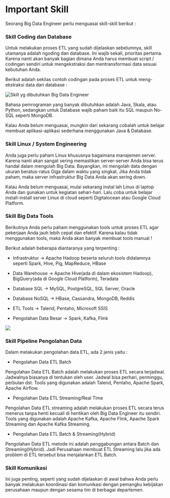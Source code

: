 # Important Skill

Seorang Big Data Engineer perlu menguasai skill-skill berikut : 

### Skill Coding dan Database

Untuk melakukan proses ETL yang sudah dijelaskan sebelumnya, skill utamanya adalah ngoding dan database. Ini wajib sekali, prioritas pertama. Karena nanti akan banyak bagian dimana Anda harus membuat script / codingan sendiri untuk mengekstraksi dan mentransformasi data sesuai kebutuhan Anda.

Berikut adalah sekilas contoh codingan pada proses ETL untuk meng-ekstraksi data dari database :

![Skill yg dibutuhkan Big Data Engineer](https://lh6.googleusercontent.com/IUPiMjAUiUmtPzcI52aZuXR34DnSA0V7sWUT_8Zi6QAPFiFOXMlTMUlcy6dpheADQ1WTQg3C9Wy9xomS0F53clNO7ksIYq4wWDl87VUm40qqVHTguwTAqz_aJ9XNj5Tsi94kRE7K52wBBWsNcSOD5Qm_KaoPXmxN1rmv-senMsJZO9aZusIaZyz1)

Bahasa pemrograman yang banyak dibutuhkan adalah Java, Skala, atau Python, sedangkan untuk Database wajib paham baik itu SQL maupun No-SQL seperti MongoDB.

Kalau Anda belum menguasai, mungkin dari sekarang cobalah untuk belajar membuat aplikasi-aplikasi sederhana menggunakan Java & Database.

### Skill Linux / System Engineering

Anda juga perlu paham Linux khususnya bagaimana manajemen server. Karena nanti akan sangat sering memastikan server-server Anda bisa terus handal dalam mengolah Big Data. Bayangkan, ini mengolah data dengan ukuran beratus-ratus Giga dalam waktu yang singkat. Jika Anda tidak paham, maka server infrastruktur Big Data Anda akan sering down.

Kalau Anda belum menguasai, mulai sekarang instal lah Linux di laptop Anda dan gunakan untuk kegiatan sehari-hari. Lalu coba untuk belajar install-install server Linux di cloud seperti Digitalocean atau Google Cloud Platform.

### Skill Big Data Tools

Berikutnya Anda perlu paham menggunakan tools untuk proses ETL agar pekerjaan Anda jauh lebih cepat dan efektif. Karena kalau tidak menggunakan tools, maka Anda akan banyak membuat tools manual !

Berikut adalah beberapa diantaranya yang terpenting :

- Infrastruktur → Apache Hadoop beserta seluruh tools didalamnya seperti Spark, Hive, Pig, MapReduce, HBase

- Data Warehouse → Apache Hive(ada di dalam ekosistem Hadoop), BigQuery(ada di Google Cloud Platform), Teradata

- Database SQL → MySQL, PostgreSQL, SQL Server, Oracle

- Database NoSQL → HBase, Cassandra, MongoDB, Reddis

- ETL Tools → Talend, Pentaho, Microsoft SSIS

- Pengolahan Data Besar → Spark, Kafka, Flink

![](https://lh4.googleusercontent.com/F278zPr0mCVM4gFHDKcsp14YgW_l_pWLNyc5PWoBOkqQcOQQzGD1BurJ74YNwlvtB4euPdXjxrTWCyvEiHgxQVpggNerP02LgnE3cuaKuKIzsAFROxJCd4DVzQRGsin11QeGfCCGeID97SH6v8SmB90b-UgQah0J0LarZvuZ3DoC7jY8XbRmMwOC)

### Skill Pipeline Pengolahan Data

Dalam melakukan pengolahan data ETL, ada 2 jenis yaitu :

- Pengolahan Data ETL Batch

Pengolahan Data ETL Batch adalah melakukan proses ETL secara terjadwal. Jadwalnya biasanya di tentukan oleh user. Jadwal bisa perhari, perminggu, perbulan dst. Tools yang digunakan adalah Talend, Pentaho, Apache Spark, Apache Airflow.  

- Pengolahan Data ETL Streaming/Real Time

Pengolahan Data ETL streaming adalah melakukan proses ETL secara terus menerus tanpa henti kecuali di hentikan oleh Big Data Engineer itu sendiri. Tools yang digunakan adalah Apache Kafka, Apache Flink, Apache Spark Streaming dan Apache Kafka Streaming.

- Pengolahan Data ETL Batch & Streaming(Hybrid)

Pengolahan Data ETL metode ini adalah penggabungan antara Batch dan Streaming(Hybrid). Jadi Perusahaan membuat ETL Streaming lalu jika ada problem di ETL tersebut bisa menjalankan ETL Batch.

### Skill Komunikasi

Ini juga penting, seperti yang sudah dijelaskan di awal bahwa Anda perlu banyak melakukan koordinasi dan komunikasi dengan pemangku kebijakan perusahaan maupun dengan sesama tim di berbagai departemen.
